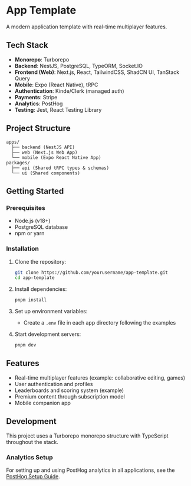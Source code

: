 # App Template

A modern application template with real-time multiplayer features.

## Tech Stack

- **Monorepo**: Turborepo
- **Backend**: NestJS, PostgreSQL, TypeORM, Socket.IO
- **Frontend (Web)**: Next.js, React, TailwindCSS, ShadCN UI, TanStack Query
- **Mobile**: Expo (React Native), tRPC
- **Authentication**: Kinde/Clerk (managed auth)
- **Payments**: Stripe
- **Analytics**: PostHog
- **Testing**: Jest, React Testing Library

## Project Structure

```text
apps/
  ├── backend (NestJS API)
  ├── web (Next.js Web App)
  └── mobile (Expo React Native App)
packages/
  ├── api (Shared tRPC types & schemas)
  └── ui (Shared components)
```

## Getting Started

### Prerequisites

- Node.js (v18+)
- PostgreSQL database
- npm or yarn

### Installation

1. Clone the repository:

   ```bash
   git clone https://github.com/yourusername/app-template.git
   cd app-template
   ```

2. Install dependencies:

   ```bash
   pnpm install
   ```

3. Set up environment variables:
   - Create a `.env` file in each app directory following the examples

4. Start development servers:

   ```bash
   pnpm dev
   ```

## Features

- Real-time multiplayer features (example: collaborative editing, games)
- User authentication and profiles
- Leaderboards and scoring system (example)
- Premium content through subscription model
- Mobile companion app

## Development

This project uses a Turborepo monorepo structure with TypeScript throughout the stack.

### Analytics Setup

For setting up and using PostHog analytics in all applications, see the [PostHog Setup Guide](docs/POSTHOG_SETUP.md).
